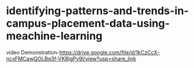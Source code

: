# identifying-patterns-and-trends-in-campus-placement-data-using-meachine-learning

video Demonstration-https://drive.google.com/file/d/1kCzCcX-ncxFMCawQOLBq3f-VK8lgPv9l/view?usp=share_link
